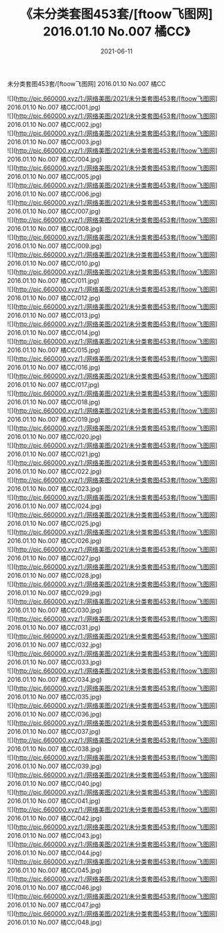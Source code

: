 ﻿---
layout: post
title:  《未分类套图453套/[ftoow飞图网] 2016.01.10 No.007 橘CC》
date:   2021-06-11
img: http://pic.660000.xyz/1:/网络美图/2021/未分类套图453套/[ftoow飞图网] 2016.01.10 No.007 橘CC/000.jpg
categories: [美女, 清纯, 唯美]
---

未分类套图453套/[ftoow飞图网] 2016.01.10 No.007 橘CC

 ![](http://pic.660000.xyz/1:/网络美图/2021/未分类套图453套/[ftoow飞图网] 2016.01.10 No.007 橘CC/001.jpg) <br>![](http://pic.660000.xyz/1:/网络美图/2021/未分类套图453套/[ftoow飞图网] 2016.01.10 No.007 橘CC/002.jpg) <br>![](http://pic.660000.xyz/1:/网络美图/2021/未分类套图453套/[ftoow飞图网] 2016.01.10 No.007 橘CC/003.jpg) <br>![](http://pic.660000.xyz/1:/网络美图/2021/未分类套图453套/[ftoow飞图网] 2016.01.10 No.007 橘CC/004.jpg) <br>![](http://pic.660000.xyz/1:/网络美图/2021/未分类套图453套/[ftoow飞图网] 2016.01.10 No.007 橘CC/005.jpg) <br>![](http://pic.660000.xyz/1:/网络美图/2021/未分类套图453套/[ftoow飞图网] 2016.01.10 No.007 橘CC/006.jpg) <br>![](http://pic.660000.xyz/1:/网络美图/2021/未分类套图453套/[ftoow飞图网] 2016.01.10 No.007 橘CC/007.jpg) <br>![](http://pic.660000.xyz/1:/网络美图/2021/未分类套图453套/[ftoow飞图网] 2016.01.10 No.007 橘CC/008.jpg) <br>![](http://pic.660000.xyz/1:/网络美图/2021/未分类套图453套/[ftoow飞图网] 2016.01.10 No.007 橘CC/009.jpg) <br>![](http://pic.660000.xyz/1:/网络美图/2021/未分类套图453套/[ftoow飞图网] 2016.01.10 No.007 橘CC/010.jpg) <br>![](http://pic.660000.xyz/1:/网络美图/2021/未分类套图453套/[ftoow飞图网] 2016.01.10 No.007 橘CC/011.jpg) <br>![](http://pic.660000.xyz/1:/网络美图/2021/未分类套图453套/[ftoow飞图网] 2016.01.10 No.007 橘CC/012.jpg) <br>![](http://pic.660000.xyz/1:/网络美图/2021/未分类套图453套/[ftoow飞图网] 2016.01.10 No.007 橘CC/013.jpg) <br>![](http://pic.660000.xyz/1:/网络美图/2021/未分类套图453套/[ftoow飞图网] 2016.01.10 No.007 橘CC/014.jpg) <br>![](http://pic.660000.xyz/1:/网络美图/2021/未分类套图453套/[ftoow飞图网] 2016.01.10 No.007 橘CC/015.jpg) <br>![](http://pic.660000.xyz/1:/网络美图/2021/未分类套图453套/[ftoow飞图网] 2016.01.10 No.007 橘CC/016.jpg) <br>![](http://pic.660000.xyz/1:/网络美图/2021/未分类套图453套/[ftoow飞图网] 2016.01.10 No.007 橘CC/017.jpg) <br>![](http://pic.660000.xyz/1:/网络美图/2021/未分类套图453套/[ftoow飞图网] 2016.01.10 No.007 橘CC/018.jpg) <br>![](http://pic.660000.xyz/1:/网络美图/2021/未分类套图453套/[ftoow飞图网] 2016.01.10 No.007 橘CC/019.jpg) <br>![](http://pic.660000.xyz/1:/网络美图/2021/未分类套图453套/[ftoow飞图网] 2016.01.10 No.007 橘CC/020.jpg) <br>![](http://pic.660000.xyz/1:/网络美图/2021/未分类套图453套/[ftoow飞图网] 2016.01.10 No.007 橘CC/021.jpg) <br>![](http://pic.660000.xyz/1:/网络美图/2021/未分类套图453套/[ftoow飞图网] 2016.01.10 No.007 橘CC/022.jpg) <br>![](http://pic.660000.xyz/1:/网络美图/2021/未分类套图453套/[ftoow飞图网] 2016.01.10 No.007 橘CC/023.jpg) <br>![](http://pic.660000.xyz/1:/网络美图/2021/未分类套图453套/[ftoow飞图网] 2016.01.10 No.007 橘CC/024.jpg) <br>![](http://pic.660000.xyz/1:/网络美图/2021/未分类套图453套/[ftoow飞图网] 2016.01.10 No.007 橘CC/025.jpg) <br>![](http://pic.660000.xyz/1:/网络美图/2021/未分类套图453套/[ftoow飞图网] 2016.01.10 No.007 橘CC/026.jpg) <br>![](http://pic.660000.xyz/1:/网络美图/2021/未分类套图453套/[ftoow飞图网] 2016.01.10 No.007 橘CC/027.jpg) <br>![](http://pic.660000.xyz/1:/网络美图/2021/未分类套图453套/[ftoow飞图网] 2016.01.10 No.007 橘CC/028.jpg) <br>![](http://pic.660000.xyz/1:/网络美图/2021/未分类套图453套/[ftoow飞图网] 2016.01.10 No.007 橘CC/029.jpg) <br>![](http://pic.660000.xyz/1:/网络美图/2021/未分类套图453套/[ftoow飞图网] 2016.01.10 No.007 橘CC/030.jpg) <br>![](http://pic.660000.xyz/1:/网络美图/2021/未分类套图453套/[ftoow飞图网] 2016.01.10 No.007 橘CC/031.jpg) <br>![](http://pic.660000.xyz/1:/网络美图/2021/未分类套图453套/[ftoow飞图网] 2016.01.10 No.007 橘CC/032.jpg) <br>![](http://pic.660000.xyz/1:/网络美图/2021/未分类套图453套/[ftoow飞图网] 2016.01.10 No.007 橘CC/033.jpg) <br>![](http://pic.660000.xyz/1:/网络美图/2021/未分类套图453套/[ftoow飞图网] 2016.01.10 No.007 橘CC/034.jpg) <br>![](http://pic.660000.xyz/1:/网络美图/2021/未分类套图453套/[ftoow飞图网] 2016.01.10 No.007 橘CC/035.jpg) <br>![](http://pic.660000.xyz/1:/网络美图/2021/未分类套图453套/[ftoow飞图网] 2016.01.10 No.007 橘CC/036.jpg) <br>![](http://pic.660000.xyz/1:/网络美图/2021/未分类套图453套/[ftoow飞图网] 2016.01.10 No.007 橘CC/037.jpg) <br>![](http://pic.660000.xyz/1:/网络美图/2021/未分类套图453套/[ftoow飞图网] 2016.01.10 No.007 橘CC/038.jpg) <br>![](http://pic.660000.xyz/1:/网络美图/2021/未分类套图453套/[ftoow飞图网] 2016.01.10 No.007 橘CC/039.jpg) <br>![](http://pic.660000.xyz/1:/网络美图/2021/未分类套图453套/[ftoow飞图网] 2016.01.10 No.007 橘CC/040.jpg) <br>![](http://pic.660000.xyz/1:/网络美图/2021/未分类套图453套/[ftoow飞图网] 2016.01.10 No.007 橘CC/041.jpg) <br>![](http://pic.660000.xyz/1:/网络美图/2021/未分类套图453套/[ftoow飞图网] 2016.01.10 No.007 橘CC/042.jpg) <br>![](http://pic.660000.xyz/1:/网络美图/2021/未分类套图453套/[ftoow飞图网] 2016.01.10 No.007 橘CC/043.jpg) <br>![](http://pic.660000.xyz/1:/网络美图/2021/未分类套图453套/[ftoow飞图网] 2016.01.10 No.007 橘CC/044.jpg) <br>![](http://pic.660000.xyz/1:/网络美图/2021/未分类套图453套/[ftoow飞图网] 2016.01.10 No.007 橘CC/045.jpg) <br>![](http://pic.660000.xyz/1:/网络美图/2021/未分类套图453套/[ftoow飞图网] 2016.01.10 No.007 橘CC/046.jpg) <br>![](http://pic.660000.xyz/1:/网络美图/2021/未分类套图453套/[ftoow飞图网] 2016.01.10 No.007 橘CC/047.jpg) <br>![](http://pic.660000.xyz/1:/网络美图/2021/未分类套图453套/[ftoow飞图网] 2016.01.10 No.007 橘CC/048.jpg) <br>